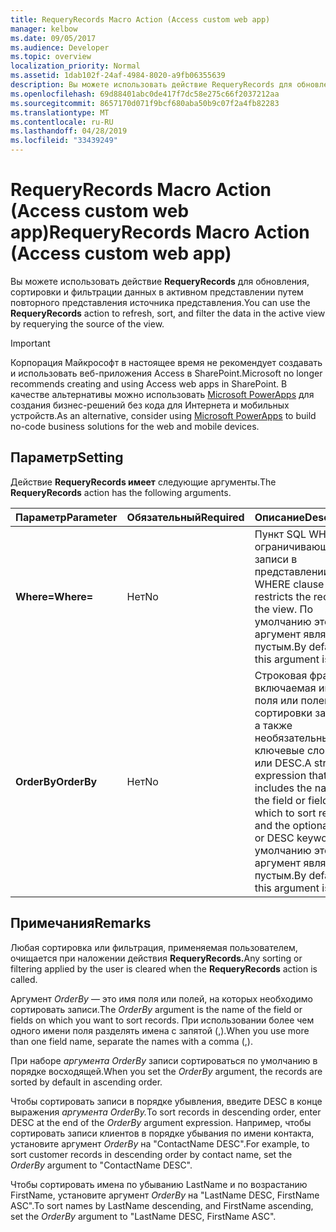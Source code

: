 ```yaml
---
title: RequeryRecords Macro Action (Access custom web app)
manager: kelbow
ms.date: 09/05/2017
ms.audience: Developer
ms.topic: overview
localization_priority: Normal
ms.assetid: 1dab102f-24af-4984-8020-a9fb06355639
description: Вы можете использовать действие RequeryRecords для обновления, сортировки и фильтрации данных в активном представлении путем повторного представления источника представления.
ms.openlocfilehash: 69d88401abc0de417f7dc58e275c66f2037212aa
ms.sourcegitcommit: 8657170d071f9bcf680aba50b9c07f2a4fb82283
ms.translationtype: MT
ms.contentlocale: ru-RU
ms.lasthandoff: 04/28/2019
ms.locfileid: "33439249"
---
```

# <a name="requeryrecords-macro-action-access-custom-web-app"></a><span data-ttu-id="4b0ed-103">RequeryRecords Macro Action (Access custom web app)</span><span class="sxs-lookup"><span data-stu-id="4b0ed-103">RequeryRecords Macro Action (Access custom web app)</span></span>

<span data-ttu-id="4b0ed-104">Вы можете использовать действие **RequeryRecords** для обновления, сортировки и фильтрации данных в активном представлении путем повторного представления источника представления.</span><span class="sxs-lookup"><span data-stu-id="4b0ed-104">You can use the **RequeryRecords** action to refresh, sort, and filter the data in the active view by requerying the source of the view.</span></span> 
  
> [!IMPORTANT]
> <span data-ttu-id="4b0ed-105">Корпорация Майкрософт в настоящее время не рекомендует создавать и использовать веб-приложения Access в SharePoint.</span><span class="sxs-lookup"><span data-stu-id="4b0ed-105">Microsoft no longer recommends creating and using Access web apps in SharePoint.</span></span> <span data-ttu-id="4b0ed-106">В качестве альтернативы можно использовать [Microsoft PowerApps](https://powerapps.microsoft.com/en-us/) для создания бизнес-решений без кода для Интернета и мобильных устройств.</span><span class="sxs-lookup"><span data-stu-id="4b0ed-106">As an alternative, consider using [Microsoft PowerApps](https://powerapps.microsoft.com/en-us/) to build no-code business solutions for the web and mobile devices.</span></span> 
  
## <a name="setting"></a><span data-ttu-id="4b0ed-107">Параметр</span><span class="sxs-lookup"><span data-stu-id="4b0ed-107">Setting</span></span>

<span data-ttu-id="4b0ed-108">Действие **RequeryRecords имеет** следующие аргументы.</span><span class="sxs-lookup"><span data-stu-id="4b0ed-108">The **RequeryRecords** action has the following arguments.</span></span> 
  
|<span data-ttu-id="4b0ed-109">**Параметр**</span><span class="sxs-lookup"><span data-stu-id="4b0ed-109">**Parameter**</span></span>|<span data-ttu-id="4b0ed-110">**Обязательный**</span><span class="sxs-lookup"><span data-stu-id="4b0ed-110">**Required**</span></span>|<span data-ttu-id="4b0ed-111">**Описание**</span><span class="sxs-lookup"><span data-stu-id="4b0ed-111">**Description**</span></span>|
|:-----|:-----|:-----|
|<span data-ttu-id="4b0ed-112">**Where=**</span><span class="sxs-lookup"><span data-stu-id="4b0ed-112">**Where=**</span></span> <br/> |<span data-ttu-id="4b0ed-113">Нет</span><span class="sxs-lookup"><span data-stu-id="4b0ed-113">No</span></span>  <br/> |<span data-ttu-id="4b0ed-114">Пункт SQL WHERE, ограничивающий записи в представлении.</span><span class="sxs-lookup"><span data-stu-id="4b0ed-114">A SQL WHERE clause that restricts the records in the view.</span></span> <span data-ttu-id="4b0ed-115">По умолчанию этот аргумент является пустым.</span><span class="sxs-lookup"><span data-stu-id="4b0ed-115">By default, this argument is blank.</span></span>  <br/> |
|<span data-ttu-id="4b0ed-116">**OrderBy**</span><span class="sxs-lookup"><span data-stu-id="4b0ed-116">**OrderBy**</span></span> <br/> |<span data-ttu-id="4b0ed-117">Нет</span><span class="sxs-lookup"><span data-stu-id="4b0ed-117">No</span></span>  <br/> |<span data-ttu-id="4b0ed-118">Строковая фраза, включаемая имя поля или полей для сортировки записей, а также необязательные ключевые слова ASC или DESC.</span><span class="sxs-lookup"><span data-stu-id="4b0ed-118">A string expression that includes the name of the field or fields on which to sort records and the optional ASC or DESC keywords.</span></span> <span data-ttu-id="4b0ed-119">По умолчанию этот аргумент является пустым.</span><span class="sxs-lookup"><span data-stu-id="4b0ed-119">By default, this argument is blank.</span></span>  <br/> |
   
## <a name="remarks"></a><span data-ttu-id="4b0ed-120">Примечания</span><span class="sxs-lookup"><span data-stu-id="4b0ed-120">Remarks</span></span>

<span data-ttu-id="4b0ed-121">Любая сортировка или фильтрация, применяемая пользователем, очищается при наложении действия **RequeryRecords.**</span><span class="sxs-lookup"><span data-stu-id="4b0ed-121">Any sorting or filtering applied by the user is cleared when the **RequeryRecords** action is called.</span></span> 
  
<span data-ttu-id="4b0ed-122">Аргумент  *OrderBy*  — это имя поля или полей, на которых необходимо сортировать записи.</span><span class="sxs-lookup"><span data-stu-id="4b0ed-122">The  *OrderBy*  argument is the name of the field or fields on which you want to sort records.</span></span> <span data-ttu-id="4b0ed-123">При использовании более чем одного имени поля разделять имена с запятой (,).</span><span class="sxs-lookup"><span data-stu-id="4b0ed-123">When you use more than one field name, separate the names with a comma (,).</span></span> 
  
<span data-ttu-id="4b0ed-124">При наборе  *аргумента OrderBy*  записи сортироваться по умолчанию в порядке восходящей.</span><span class="sxs-lookup"><span data-stu-id="4b0ed-124">When you set the  *OrderBy*  argument, the records are sorted by default in ascending order.</span></span> 
  
<span data-ttu-id="4b0ed-125">Чтобы сортировать записи в порядке убывления, введите DESC в конце выражения *аргумента OrderBy.*</span><span class="sxs-lookup"><span data-stu-id="4b0ed-125">To sort records in descending order, enter DESC at the end of the  *OrderBy*  argument expression.</span></span> <span data-ttu-id="4b0ed-126">Например, чтобы сортировать записи клиентов в порядке убывания по имени контакта, установите аргумент  *OrderBy*  на "ContactName DESC".</span><span class="sxs-lookup"><span data-stu-id="4b0ed-126">For example, to sort customer records in descending order by contact name, set the  *OrderBy*  argument to "ContactName DESC".</span></span> 
  
<span data-ttu-id="4b0ed-127">Чтобы сортировать имена по убыванию LastName и по возрастанию FirstName, установите аргумент  *OrderBy*  на "LastName DESC, FirstName ASC".</span><span class="sxs-lookup"><span data-stu-id="4b0ed-127">To sort names by LastName descending, and FirstName ascending, set the  *OrderBy*  argument to "LastName DESC, FirstName ASC".</span></span> 
  

